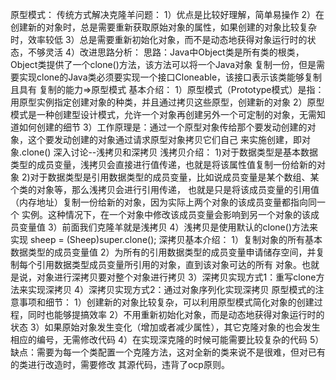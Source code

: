 原型模式：
    传统方式解决克隆羊问题：
        1）优点是比较好理解，简单易操作
        2）在创建新的对象时，总是需要重新获取原始对象的属性，如果创建的对象比较复杂时，效率较低
        3）总是需要重新初始化对象，而不是动态地获得对象运行时的状态，不够灵活
        4）改进思路分析：
            思路：Java中Object类是所有类的根类，Object类提供了一个clone()方法，该方法可以将一个Java对象
                复制一份，但是需要实现clone的Java类必须要实现一个接口Cloneable，该接口表示该类能够复制且具有
                复制的能力=>原型模式
    基本介绍：
        1）原型模式（Prototype模式）是指：用原型实例指定创建对象的种类，并且通过拷贝这些原型，创建新的对象
        2）原型模式是一种创建型设计模式，允许一个对象再创建另外一个可定制的对象，无需知道如何创建的细节
        3）工作原理是：通过一个原型对象传给那个要发动创建的对象，这个要发动创建的对象通过请求原型对象拷贝它们自己
            来实施创建，即对象.clone()
    深入讨论--浅拷贝和深拷贝
        浅拷贝介绍：
            1)对于数据类型是基本数据类型的成员变量，浅拷贝会直接进行值传递，也就是将该属性值复制一份给新的对象
            2)对于数据类型是引用数据类型的成员变量，比如说成员变量是某个数组、某个类的对象等，那么浅拷贝会进行引用传递，
                也就是只是将该成员变量的引用值（内存地址）复制一份给新的对象，因为实际上两个对象的该成员变量都指向同一个
                实例。这种情况下，在一个对象中修改该成员变量会影响到另一个对象的该成员变量值
            3）前面我们克隆羊就是浅拷贝
            4）浅拷贝是使用默认的clone()方法来实现  sheep = (Sheep)super.clone();
        深拷贝基本介绍：
            1）复制对象的所有基本数据类型的成员变量值
            2）为所有的引用数据类型的成员变量申请储存空间，并复制每个引用数据类型成员变量所引用的对象，直到该对象可达的所有
                对象。也就是说，对象进行深拷贝要对整个对象进行拷贝
            3）深拷贝实现方式1：重写clone方法来实现深拷贝
            4）深拷贝实现方式2：通过对象序列化实现深拷贝
    原型模式的注意事项和细节：
        1）创建新的对象比较复杂，可以利用原型模式简化对象的创建过程，同时也能够提搞效率
        2）不用重新初始化对象，而是动态地获得对象运行时的状态
        3）如果原始对象发生变化（增加或者减少属性），其它克隆对象的也会发生相应的编号，无需修改代码
        4）在实现深克隆的时候可能需要比较复杂的代码
        5）缺点：需要为每一个类配置一个克隆方法，这对全新的类来说不是很难，但对已有的类进行改造时，需要修改
            其源代码，违背了ocp原则。


























